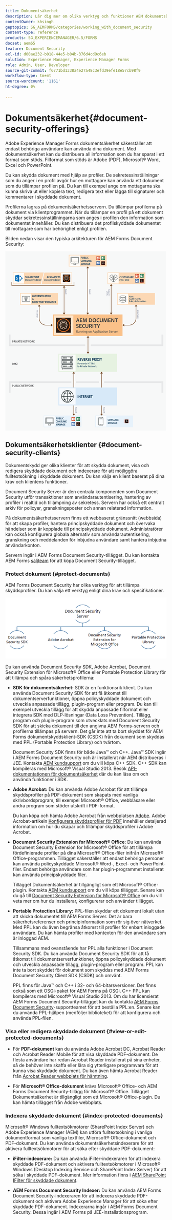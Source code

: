 ```yaml
---
title: Dokumentsäkerhet
description: Lär dig mer om olika verktyg och funktioner AEM dokumentsäkerhet.
contentOwner: khsingh
geptopics: SG_AEMFORMS/categories/working_with_document_security
content-type: reference
products: SG_EXPERIENCEMANAGER/6.5/FORMS
docset: aem65
feature: Document Security
exl-id: d00ae232-b018-44e5-b04b-376d4cd9c6eb
solution: Experience Manager, Experience Manager Forms
role: Admin, User, Developer
source-git-commit: f6771bd1338a4e27a48c3efd39efe18e57cb98f9
workflow-type: tm+mt
source-wordcount: '1161'
ht-degree: 0%

---
```


# Dokumentsäkerhet{#document-security-offerings}

Adobe Experience Manager Forms dokumentsäkerhet säkerställer att endast behöriga användare kan använda dina dokument. Med dokumentsäkerhet kan du distribuera all information som du har sparat i ett format som stöds. Filformat som stöds är Adobe (PDF), Microsoft® Word, Excel och PowerPoint.

Du kan skydda dokument med hjälp av profiler. De sekretessinställningar som du anger i en profil avgör hur en mottagare kan använda ett dokument som du tillämpar profilen på. Du kan till exempel ange om mottagarna ska kunna skriva ut eller kopiera text, redigera text eller lägga till signaturer och kommentarer i skyddade dokument.

Profilerna lagras på dokumentsäkerhetsservern. Du tillämpar profilerna på dokument via klientprogrammet. När du tillämpar en profil på ett dokument skyddar sekretessinställningarna som anges i profilen den information som dokumentet innehåller. Du kan distribuera det profilskyddade dokumentet till mottagare som har behörighet enligt profilen.

Bilden nedan visar den typiska arkitekturen för AEM Forms Document Security:

![Dokumentsäkerhet - rekommenderad arkitektur](do-not-localize/document_security_architecture.png)

## Dokumentsäkerhetsklienter {#document-security-clients}

Dokumentskydd ger olika klienter för att skydda dokument, visa och redigera skyddade dokument och indexerare för att möjliggöra fulltextsökning i skyddade dokument. Du kan välja en klient baserat på dina krav och klientens funktioner.

Document Security Server är den centrala komponenten som Document Security utför transaktioner som användarautentisering, hantering av profiler i realtid och tillämpning av sekretess. Servern har också ett centralt arkiv för policyer, granskningsposter och annan relaterad information.

På dokumentsäkerhetsservern finns ett webbaserat gränssnitt (webbsida) för att skapa profiler, hantera principskyddade dokument och övervaka händelser som är kopplade till principskyddade dokument. Administratörer kan också konfigurera globala alternativ som användarautentisering, granskning och meddelanden för inbjudna användare samt hantera inbjudna användarkonton.

Servern ingår i AEM Forms Document Security-tillägget. Du kan kontakta AEM Forms [säljteam](https://business.adobe.com/request-consultation/experience-cloud.html?s_osc=70114000002JNwKAAW&amp;s_iid=70114000002JHs3AAG) för att köpa Document Security-tillägget.

### Protect dokument {#protect-documents}

AEM Forms Document Security har olika verktyg för att tillämpa skyddsprofiler. Du kan välja ett verktyg enligt dina krav och specifikationer.

![dokumentsäkerhetserbjudanden](assets/document-security-offerings.png)

Du kan använda Document Security SDK, Adobe Acrobat, Document Security Extension för Microsoft® Office eller Portable Protection Library för att tillämpa och spåra säkerhetsprofilerna:

* **SDK för dokumentsäkerhet:** SDK är en funktionsrik klient. Du kan använda Document Security SDK för att få åtkomst till dokumentserverfunktioner, öppna policyskyddade dokument och utveckla anpassade tillägg, plugin-program eller program. Du kan till exempel utveckla tillägg för att skydda anpassade filformat eller integrera SDK med DLP-lösningar (Data Loss Prevention). Tillägg, program och plugin-program som utvecklats med Document Security SDK för att skicka dokument till den angivna AEM Forms-servern och profilerna tillämpas på servern. Det går inte att ta bort skyddet för AEM Forms dokumentskyddsklient-SDK (CSDK) från dokument som skyddas med PPL (Portable Protection Library) och tvärtom.

  Document Security SDK finns för både Java™ och C++. Java™ SDK ingår i AEM Forms Document Security och är installerat när AEM distribueras i JEE. Kontakta [AEM kundsupport](https://experienceleague.adobe.com/?support-solution=General&amp;support-tab=home#support) om du vill köpa C++ SDK. C++ SDK kan kompileras med Microsoft® Visual Studio 2013. Besök [API-dokumentationen för dokumentsäkerhet](https://help.adobe.com/en_US/livecycle/11.0/Services/WS92d06802c76abadb76c48dfe12dbeb3e281-7ff0.2.html) där du kan läsa om och använda funktioner i SDK.

* **Adobe Acrobat:** Du kan använda Adobe Acrobat för att tillämpa skyddsprofiler på PDF-dokument som skapats med vanliga skrivbordsprogram, till exempel Microsoft® Office, webbläsare eller andra program som stöder utskrift i PDF-format.

  Du kan köpa och hämta Adobe Acrobat från webbplatsen [Adobe](https://www.adobe.com/acrobat/free-trial-download.html). Adobe Acrobat-artikeln [Konfigurera skyddsprofiler för PDF](https://helpx.adobe.com/acrobat/using/setting-security-policies-pdfs.html) innehåller detaljerad information om hur du skapar och tillämpar skyddsprofiler i Adobe Acrobat.

* **Document Security Extension for Microsoft® Office**: Du kan använda Document Security Extension for Microsoft® Office för att tillämpa fördefinierade profiler på dina Microsoft® Office-filer inifrån Microsoft® Office-programmen. Tillägget säkerställer att endast behöriga personer kan använda policyskyddade Microsoft® Word-, Excel- och PowerPoint-filer. Endast behöriga användare som har plugin-programmet installerat kan använda principskyddade filer.

  Tillägget Dokumentsäkerhet är tillgängligt som ett Microsoft® Office-plugin. Kontakta [AEM kundsupport](https://helpx.adobe.com/ca/marketing-cloud/contact-support.html) om du vill köpa tillägget. Senare kan du gå till [Document Security Extension for Microsoft® Office](https://experienceleague.adobe.com/docs/experience-manager-document-security/using/download-installer.html?lang=en) om du vill veta mer om hur du installerar, konfigurerar och använder tillägget.

* **Portable Protection Library:** PPL-filen skyddar ett dokument lokalt utan att skicka dokumentet till AEM Forms Server. Det är bara säkerhetsreferenser och principinformation som rör sig över nätverket. Med PPL kan du även begränsa åtkomst till profiler för enbart inloggade användare. Du kan hämta profiler med kontexten för den användare som är inloggad AEM.

  Tillsammans med ovanstående har PPL alla funktioner i Document Security SDK. Du kan använda Document Security SDK för att få åtkomst till dokumentserverfunktioner, öppna policyskyddade dokument och utveckla anpassade tillägg, plugin-program eller program. PPL kan inte ta bort skyddet för dokument som skyddas med AEM Forms Document Security Client SDK (CSDK) och omvänt.

  PPL finns för Java™ och C++ i 32- och 64-bitarsversioner. Det finns också som ett OSGi-paket för AEM Forms på OSGi. C++ PPL kan kompileras med Microsoft® Visual Studio 2013. Om du har licensierat AEM Forms Document Security-tillägget kan du kontakta [AEM Forms Document Security](https://experienceleague.adobe.com/?support-solution=General&amp;support-tab=home#support)-supportteamet för att beställa PPL:en. Senare kan du använda PPL-hjälpen (medföljer biblioteket) för att konfigurera och använda PPL-filen.

### Visa eller redigera skyddade dokument {#view-or-edit-protected-documents}

* För **PDF-dokument** kan du använda Adobe Acrobat DC, Acrobat Reader och Acrobat Reader Mobile för att visa skyddade PDF-dokument. De flesta användare har redan Acrobat Reader installerat på sina enheter, så de behöver inte skaffa eller lära sig ytterligare programvara för att kunna visa skyddade dokument. Du kan även hämta Acrobat Reader från [Acrobat Reader webbplats för hämtning](https://get.adobe.com/reader/).

* För **Microsoft® Office-dokument** krävs Microsoft® Office- och AEM Forms Document Security-tillägg för Microsoft® Office. Tillägget Dokumentsäkerhet är tillgängligt som ett Microsoft® Office-plugin. Du kan hämta tillägget från Adobe webbplats.

### Indexera skyddade dokument {#index-protected-documents}

Microsoft® Windows fulltextsökmotorer (SharePoint Index Server) och Adobe Experience Manager (AEM) kan utföra fulltextsökning i vanliga dokumentformat som vanliga textfiler, Microsoft® Office-dokument och PDF-dokument. Du kan använda dokumentsäkerhetsindexerare för att aktivera fulltextsökmotorer för att söka efter skyddade PDF-dokument:

* **iFilter-indexerare:** Du kan använda iFilter-indexeraren för att indexera skyddade PDF-dokument och aktivera fulltextsökmotorer i Microsoft® Windows (Desktop Indexing Service och SharePoint Index Server) för att söka i skyddade PDF-dokument. Mer information finns i [AEM SharePoint IFilter för skyddade dokument](assets/sharepoint-ifilter-doc-security.pdf).

* **AEM Forms Document Security Indexer:** Du kan använda AEM Forms Document Security-indexeraren för att indexera skyddade PDF-dokument och aktivera Adobe Experience Manager för att söka efter skyddade PDF-dokument. Indexerarna ingår i AEM Forms Document Security. Dessa ingår i AEM Forms på JEE-installationsprogram.
